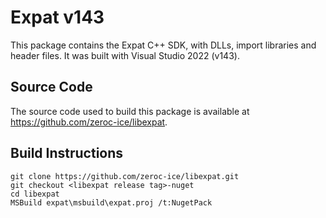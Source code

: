 # Expat v143

This package contains the Expat C++ SDK, with DLLs, import libraries and header files.
It was built with Visual Studio 2022 (v143).

## Source Code

The source code used to build this package is available at https://github.com/zeroc-ice/libexpat.

## Build Instructions

```
git clone https://github.com/zeroc-ice/libexpat.git
git checkout <libexpat release tag>-nuget
cd libexpat
MSBuild expat\msbuild\expat.proj /t:NugetPack
```

